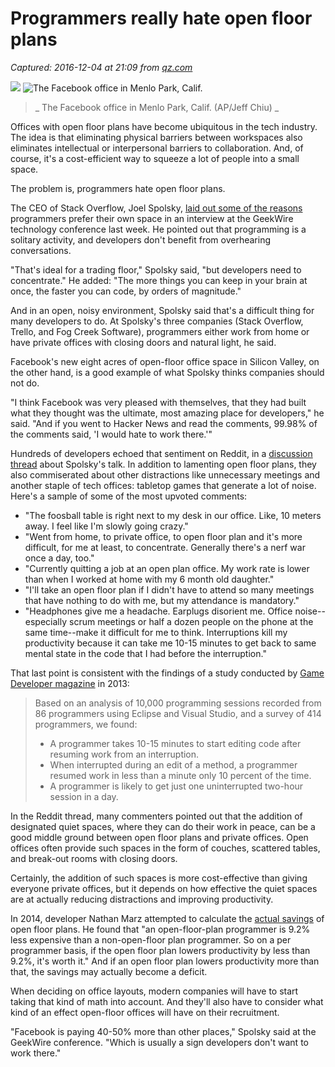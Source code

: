 # Programmers really hate open floor plans

_Captured: 2016-12-04 at 21:09 from [qz.com](http://qz.com/806583/programmers-hate-open-floor-plans/)_

![](https://qzprod.files.wordpress.com/2016/10/ap_409288949345-e1476230334924.jpg?quality=80&strip=all&w=50) ![The Facebook office in Menlo Park, Calif.](https://qzprod.files.wordpress.com/2016/10/ap_409288949345-e1476230334924.jpg?quality=80&strip=all&w=4256)

> _ The Facebook office in Menlo Park, Calif. (AP/Jeff Chiu) _

Offices with open floor plans have become ubiquitous in the tech industry. The idea is that eliminating physical barriers between workspaces also eliminates intellectual or interpersonal barriers to collaboration. And, of course, it's a cost-efficient way to squeeze a lot of people into a small space.

The problem is, programmers hate open floor plans.

The CEO of Stack Overflow, Joel Spolsky, [laid out some of the reasons](http://www.geekwire.com/2016/just-shut-let-devs-concentrate-programming-expert-advises/) programmers prefer their own space in an interview at the GeekWire technology conference last week. He pointed out that programming is a solitary activity, and developers don't benefit from overhearing conversations.

"That's ideal for a trading floor," Spolsky said, "but developers need to concentrate." He added: "The more things you can keep in your brain at once, the faster you can code, by orders of magnitude."

And in an open, noisy environment, Spolsky said that's a difficult thing for many developers to do. At Spolsky's three companies (Stack Overflow, Trello, and Fog Creek Software), programmers either work from home or have private offices with closing doors and natural light, he said.

Facebook's new eight acres of open-floor office space in Silicon Valley, on the other hand, is a good example of what Spolsky thinks companies should not do.

"I think Facebook was very pleased with themselves, that they had built what they thought was the ultimate, most amazing place for developers," he said. "And if you went to Hacker News and read the comments, 99.98% of the comments said, 'I would hate to work there.'"

Hundreds of developers echoed that sentiment on Reddit, in a [discussion thread](https://www.reddit.com/r/programming/comments/56n1gb/just_shut_up_and_let_your_devs_concentrate/) about Spolsky's talk. In addition to lamenting open floor plans, they also commiserated about other distractions like unnecessary meetings and another staple of tech offices: tabletop games that generate a lot of noise. Here's a sample of some of the most upvoted comments:

  * "The foosball table is right next to my desk in our office. Like, 10 meters away. I feel like I'm slowly going crazy."
  * "Went from home, to private office, to open floor plan and it's more difficult, for me at least, to concentrate. Generally there's a nerf war once a day, too."
  * "Currently quitting a job at an open plan office. My work rate is lower than when I worked at home with my 6 month old daughter."
  * "I'll take an open floor plan if I didn't have to attend so many meetings that have nothing to do with me, but my attendance is mandatory."
  * "Headphones give me a headache. Earplugs disorient me. Office noise--especially scrum meetings or half a dozen people on the phone at the same time--make it difficult for me to think. Interruptions kill my productivity because it can take me 10-15 minutes to get back to same mental state in the code that I had before the interruption."

That last point is consistent with the findings of a study conducted by [Game Developer magazine](http://www.gamasutra.com/view/feature/190891/programmer_interrupted.php) in 2013:

> Based on an analysis of 10,000 programming sessions recorded from 86 programmers using Eclipse and Visual Studio, and a survey of 414 programmers, we found:
> 
>   * A programmer takes 10-15 minutes to start editing code after resuming work from an interruption.
>   * When interrupted during an edit of a method, a programmer resumed work in less than a minute only 10 percent of the time.
>   * A programmer is likely to get just one uninterrupted two-hour session in a day.

In the Reddit thread, many commenters pointed out that the addition of designated quiet spaces, where they can do their work in peace, can be a good middle ground between open floor plans and private offices. Open offices often provide such spaces in the form of couches, scattered tables, and break-out rooms with closing doors.

Certainly, the addition of such spaces is more cost-effective than giving everyone private offices, but it depends on how effective the quiet spaces are at actually reducing distractions and improving productivity.

In 2014, developer Nathan Marz attempted to calculate the [actual savings](http://nathanmarz.com/blog/the-inexplicable-rise-of-open-floor-plans-in-tech-companies.html) of open floor plans. He found that "an open-floor-plan programmer is 9.2% less expensive than a non-open-floor plan programmer. So on a per programmer basis, if the open floor plan lowers productivity by less than 9.2%, it's worth it." And if an open floor plan lowers productivity more than that, the savings may actually become a deficit.

When deciding on office layouts, modern companies will have to start taking that kind of math into account. And they'll also have to consider what kind of an effect open-floor offices will have on their recruitment.

"Facebook is paying 40-50% more than other places," Spolsky said at the GeekWire conference. "Which is usually a sign developers don't want to work there."
